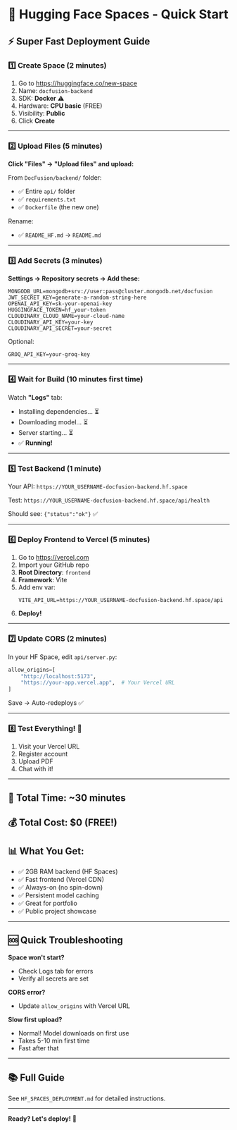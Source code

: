 # 🚀 Hugging Face Spaces - Quick Start

## ⚡ Super Fast Deployment Guide

### 1️⃣ Create Space (2 minutes)
1. Go to https://huggingface.co/new-space
2. Name: `docfusion-backend`
3. SDK: **Docker** ⚠️
4. Hardware: **CPU basic** (FREE)
5. Visibility: **Public**
6. Click **Create**

---

### 2️⃣ Upload Files (5 minutes)

**Click "Files" → "Upload files" and upload:**

From `DocFusion/backend/` folder:
- ✅ Entire `api/` folder
- ✅ `requirements.txt`
- ✅ `Dockerfile` (the new one)

Rename:
- ✅ `README_HF.md` → `README.md`

---

### 3️⃣ Add Secrets (3 minutes)

**Settings → Repository secrets → Add these:**

```
MONGODB_URL=mongodb+srv://user:pass@cluster.mongodb.net/docfusion
JWT_SECRET_KEY=generate-a-random-string-here
OPENAI_API_KEY=sk-your-openai-key
HUGGINGFACE_TOKEN=hf_your-token
CLOUDINARY_CLOUD_NAME=your-cloud-name
CLOUDINARY_API_KEY=your-key
CLOUDINARY_API_SECRET=your-secret
```

Optional:
```
GROQ_API_KEY=your-groq-key
```

---

### 4️⃣ Wait for Build (10 minutes first time)

Watch **"Logs"** tab:
- Installing dependencies... ⏳
- Downloading model... ⏳
- Server starting... ⏳
- ✅ **Running!**

---

### 5️⃣ Test Backend (1 minute)

Your API: `https://YOUR_USERNAME-docfusion-backend.hf.space`

Test: `https://YOUR_USERNAME-docfusion-backend.hf.space/api/health`

Should see: `{"status":"ok"}` ✅

---

### 6️⃣ Deploy Frontend to Vercel (5 minutes)

1. Go to https://vercel.com
2. Import your GitHub repo
3. **Root Directory**: `frontend`
4. **Framework**: Vite
5. Add env var:
   ```
   VITE_API_URL=https://YOUR_USERNAME-docfusion-backend.hf.space/api
   ```
6. **Deploy!**

---

### 7️⃣ Update CORS (2 minutes)

In your HF Space, edit `api/server.py`:

```python
allow_origins=[
    "http://localhost:5173",
    "https://your-app.vercel.app",  # Your Vercel URL
]
```

Save → Auto-redeploys ✅

---

### 8️⃣ Test Everything! 🎉

1. Visit your Vercel URL
2. Register account
3. Upload PDF
4. Chat with it!

---

## 🎯 Total Time: ~30 minutes

## 💰 Total Cost: **$0 (FREE!)**

## 📊 What You Get:

- ✅ 2GB RAM backend (HF Spaces)
- ✅ Fast frontend (Vercel CDN)
- ✅ Always-on (no spin-down)
- ✅ Persistent model caching
- ✅ Great for portfolio
- ✅ Public project showcase

---

## 🆘 Quick Troubleshooting

**Space won't start?**
- Check Logs tab for errors
- Verify all secrets are set

**CORS error?**
- Update `allow_origins` with Vercel URL

**Slow first upload?**
- Normal! Model downloads on first use
- Takes 5-10 min first time
- Fast after that

---

## 📚 Full Guide

See `HF_SPACES_DEPLOYMENT.md` for detailed instructions.

---

**Ready? Let's deploy!** 🚀

